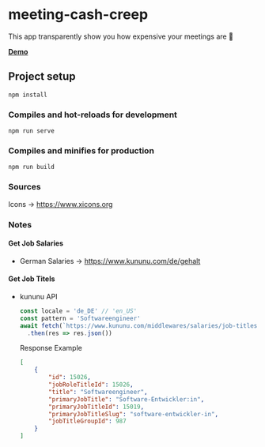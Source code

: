 # meeting-cash-creep

This app transparently show you how expensive your meetings are 🤑

**[Demo](https://qoomon.github.io/meeting-cash-creep)**

## Project setup
```
npm install
```

### Compiles and hot-reloads for development
```
npm run serve
```

### Compiles and minifies for production
```
npm run build
```

### Sources
Icons -> https://www.xicons.org

### Notes

#### Get Job Salaries
* German Salaries -> https://www.kununu.com/de/gehalt
#### Get Job Titels
* kununu API
  ```js
  const locale = 'de_DE' // 'en_US'
  const pattern = 'Softwareengineer'
  await fetch(`https://www.kununu.com/middlewares/salaries/job-titles?locale=${locale}&pattern=${pattern}`)
    .then(res => res.json())
  ```
  Response Example
  ```json
  [
      {
          "id": 15026,
          "jobRoleTitleId": 15026,
          "title": "Softwareengineer",
          "primaryJobTitle": "Software-Entwickler:in",
          "primaryJobTitleId": 15019,
          "primaryJobTitleSlug": "software-entwickler-in",
          "jobTitleGroupId": 987
      }
  ]
  ```
